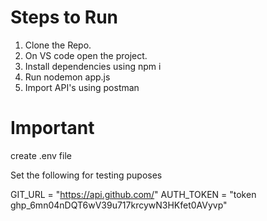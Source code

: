 # Steps to Run

1. Clone the Repo.
2. On VS code open the project.
3. Install dependencies using npm i
4. Run nodemon app.js
5. Import API's using postman

# Important

create .env file

Set the following for testing puposes

GIT_URL = "https://api.github.com/"
AUTH_TOKEN = "token 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"

